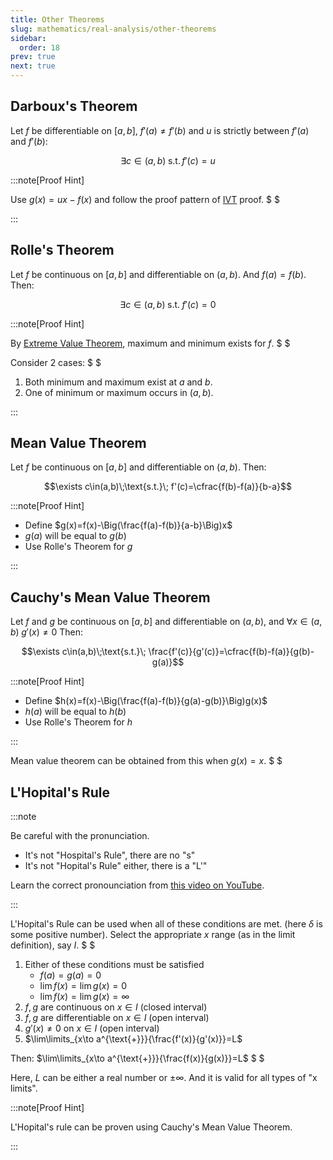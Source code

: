 ```yaml
---
title: Other Theorems
slug: mathematics/real-analysis/other-theorems
sidebar:
  order: 18
prev: true
next: true
---
```


## Darboux's Theorem

Let $f$ be differentiable on $[a,b]$, $f'(a)\neq f'(b)$ and $u$ is strictly
between $f'(a)$ and $f'(b)$:

```math
\exists c \in (a,b)\;\text{s.t.}\,f'(c)=u
```

:::note[Proof Hint]

Use $g(x)=ux - f(x)$ and follow the proof pattern of
[IVT](/mathematics/real-analysis/continuity-theorems/#intermediate-value-theorem)
proof. $ $

:::

## Rolle's Theorem

Let $f$ be continuous on $[a,b]$ and differentiable on $(a,b)$. And $f(a)=f(b)$.
Then:

```math
\exists c\in(a,b)\;\text{s.t.}\; f'(c)=0
```

:::note[Proof Hint]

By
[Extreme Value Theorem](/mathematics/real-analysis/continuity-theorems/#extreme-value-theorem),
maximum and minimum exists for $f$. $ $

Consider $2$ cases: $ $

1. Both minimum and maximum exist at $a$ and $b$.
2. One of minimum or maximum occurs in $(a,b)$.

:::

## Mean Value Theorem

Let $f$ be continuous on $[a,b]$ and differentiable on $(a,b)$. Then:

```math
\exists c\in(a,b)\;\text{s.t.}\; f'(c)=\cfrac{f(b)-f(a)}{b-a}
```

:::note[Proof Hint]

- Define $g(x)=f(x)-\Big(\frac{f(a)-f(b)}{a-b}\Big)x$
- $g(a)$ will be equal to $g(b)$
- Use Rolle's Theorem for $g$

:::

## Cauchy's Mean Value Theorem

Let $f$ and $g$ be continuous on $[a,b]$ and differentiable on $(a,b)$, and
$\forall x \in (a,b)\;g'(x) \neq 0$ Then:

```math
\exists c\in(a,b)\;\text{s.t.}\; \frac{f'(c)}{g'(c)}=\cfrac{f(b)-f(a)}{g(b)-g(a)}
```

:::note[Proof Hint]

- Define $h(x)=f(x)-\Big(\frac{f(a)-f(b)}{g(a)-g(b)}\Big)g(x)$
- $h(a)$ will be equal to $h(b)$
- Use Rolle's Theorem for $h$

:::

Mean value theorem can be obtained from this when $g(x)=x$. $ $

## L'Hopital's Rule

:::note

Be careful with the pronunciation.

- It's not "Hospital's Rule", there are no "s"
- It's not "Hopital's Rule" either, there is a "L'"

Learn the correct pronounciation from
[this video on YouTube](https://www.youtube.com/watch?v=I-1rSB4LMVk).

:::

L'Hopital's Rule can be used when all of these conditions are met. (here
$\delta$ is some positive number). Select the appropriate $x$ range (as in the
limit definition), say $I$. $ $

1. Either of these conditions must be satisfied
   - $f(a)=g(a)=0$
   - $\lim{f(x)}=\lim{g(x)}=0$
   - $\lim{f(x)}=\lim{g(x)}=\infty$
2. $f,g$ are continuous on $x\in I$ (closed interval)
3. $f,g$ are differentiable on $x\in I$ (open interval)
4. $g'(x) \neq 0$ on $x\in I$ (open interval)
5. $\lim\limits_{x\to a^{\text{+}}}{\frac{f'(x)}{g'(x)}}=L$

Then: $\lim\limits_{x\to a^{\text{+}}}{\frac{f(x)}{g(x)}}=L$ $ $

Here, $L$ can be either a real number or $\pm \infty$. And it is valid for all
types of "x limits".

:::note[Proof Hint]

L'Hopital's rule can be proven using Cauchy's Mean Value Theorem.

:::
